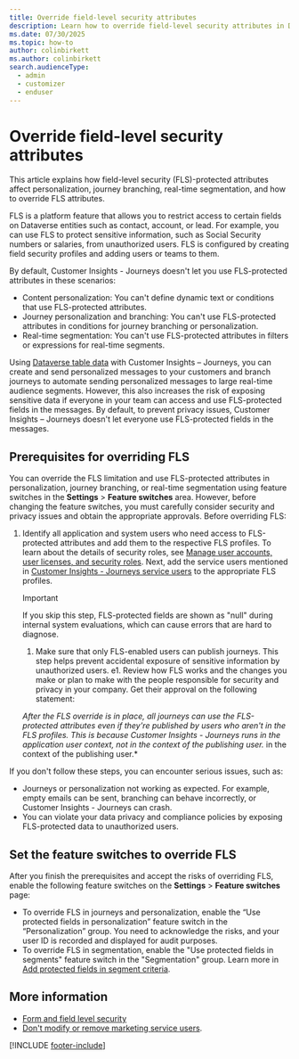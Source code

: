 ```yaml
---
title: Override field-level security attributes
description: Learn how to override field-level security attributes in Dynamics 365 Customer Insights - Journeys.
ms.date: 07/30/2025
ms.topic: how-to
author: colinbirkett
ms.author: colinbirkett
search.audienceType: 
  - admin
  - customizer
  - enduser
---
```


# Override field-level security attributes

This article explains how field-level security (FLS)-protected attributes affect personalization, journey branching, real-time segmentation, and how to override FLS attributes.

FLS is a platform feature that allows you to restrict access to certain fields on Dataverse entities such as contact, account, or lead. For example, you can use FLS to protect sensitive information, such as Social Security numbers or salaries, from unauthorized users. FLS is configured by creating field security profiles and adding users or teams to them.

By default, Customer Insights - Journeys doesn't let you use FLS-protected attributes in these scenarios:

- Content personalization: You can't define dynamic text or conditions that use FLS-protected attributes.
- Journey personalization and branching: You can't use FLS-protected attributes in conditions for journey branching or personalization.
- Real-time segmentation: You can't use FLS-protected attributes in filters or expressions for real-time segments.

Using [Dataverse table data](/power-apps/maker/data-platform/entity-overview) with Customer Insights – Journeys, you can create and send personalized messages to your customers and branch journeys to automate sending personalized messages to large real-time audience segments. However, this also increases the risk of exposing sensitive data if everyone in your team can access and use FLS-protected fields in the messages. By default, to prevent privacy issues, Customer Insights – Journeys doesn't let everyone use FLS-protected fields in the messages.

## Prerequisites for overriding FLS

You can override the FLS limitation and use FLS-protected attributes in personalization, journey branching, or real-time segmentation using feature switches in the **Settings** > **Feature switches** area. However, before changing the feature switches, you must carefully consider security and privacy issues and obtain the appropriate approvals. Before overriding FLS:

1. Identify all application and system users who need access to FLS-protected attributes and add them to the respective FLS profiles. To learn about the details of security roles, see [Manage user accounts, user licenses, and security roles](https://learn.microsoft.com/en-us/dynamics365/customer-insights/journeys/admin-users-licenses-roles). Next, add the service users mentioned in [Customer Insights - Journeys service users](admin-users-licenses-roles.md#form-and-field-level-security) to the appropriate FLS profiles.
    > [!IMPORTANT]
    > If you skip this step, FLS-protected fields are shown as "null" during internal system evaluations, which can cause errors that are hard to diagnose.
   1. Make sure that only FLS-enabled users can publish journeys. This step helps prevent accidental exposure of sensitive information by unauthorized users.
e1. Review how FLS works and the changes you make or plan to make with the people responsible for security and privacy in your company. Get their approval on the following statement:

    *After the FLS override is in place, all journeys can use the FLS-protected attributes even if they're published by users who aren't in the FLS profiles. This is because Customer Insights - Journeys runs in the application user context, not in the context of the publishing user.*
 in the context of the publishing user.*

If you don't follow these steps, you can encounter serious issues, such as:

- Journeys or personalization not working as expected. For example, empty emails can be sent, branching can behave incorrectly, or Customer Insights - Journeys can crash.
- You can violate your data privacy and compliance policies by exposing FLS-protected data to unauthorized users.

## Set the feature switches to override FLS

After you finish the prerequisites and accept the risks of overriding FLS, enable the following feature switches on the **Settings** > **Feature switches** page:
- To override FLS in journeys and personalization, enable the “Use protected fields in personalization” feature switch in the “Personalization” group. You need to acknowledge the risks, and your user ID is recorded and displayed for audit purposes.
- To override FLS in segmentation, enable the "Use protected fields in segments" feature switch in the "Segmentation" group. Learn more in [Add protected fields in segment criteria](protected-fields.md).

## More information

- [Form and field level security](admin-users-licenses-roles.md#form-and-field-level-security)
- [Don't modify or remove marketing service users](admin-users-licenses-roles.md#dont-modify-or-remove-service-users).

[!INCLUDE [footer-include](./includes/footer-banner.md)]
